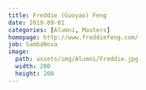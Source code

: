 ```yaml
---
title: Freddie (Guoyao) Feng
date: 2019-09-01
categories: [Alumni, Masters]
homepage: http://www.freddiefeng.com/
job: SambaNova
image:
  path: assets/img/Alumni/Freddie.jpg
  width: 200
  height: 200
---
```


